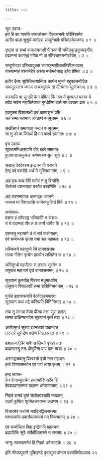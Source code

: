 ```yaml
---
title: ०२५

---
```

सूत उवाच-  
इयं हि का गायति चारुलोचना विलासभावैः परिविश्वमेव  
अतीव बाला शुशुभे मनोहरा सम्पूर्णभावैः परिमोहयेज्जनम् ॥ १ ॥


दृष्ट्वा स रम्भां कमलायताक्षीं पीनस्तनीं चर्चितकुङ्कुमाङ्गीम्  
पद्माननां कामगृहं ममैषा नो वा रतिश्चारुमनोहरेयम् ॥ २ ॥


सम्पूर्णभावां परिरूपयुक्तां कामाङ्गशीलामतिशीलभावाम्  
यास्याम्यहं वश्यमिहैव अस्या मनोभवेनाद्य इहैव प्रेषितः ॥ ३ ॥


इतीव दैत्यः सुविचिन्तयान्वितः कामेन मुग्धो बहुकालनोदितः  
समातुरस्तत्र जगाम सत्वरमुवाच तां दीनमनाः सुलोचनाम् ॥ ४ ॥


कस्यासि वा सुन्दरि केन प्रेषिता किं नाम ते पुण्यतमं वदस्व मे  
तवैव रूपेण महातितेजसा मुग्धोस्मि बाले मम वश्यतां व्रज ॥ ५ ॥


एवमुक्ता विशालाक्षी वृत्रं कामाकुलं प्रति  
अहं रम्भा महाभाग क्रीडार्थं वनमुत्तमम् ॥ ६ ॥


सखीसार्धं समायाता नन्दनं वनमुत्तमम्  
त्वं तु को वा किमर्थं हि मम पार्श्वं समागतः ॥ ७ ॥


वृत्र उवाच-  
श्रूयतामभिधास्यामि योहं बाले समागतः  
हुताशनात्समुत्पन्नः कश्यपस्य सुतः शुभे ॥ ८ ॥


सखाहं देवदेवस्य इन्द्र स्यापि वरानने  
ऐन्द्रं पदं वरारोहे अर्धं मे भुक्तिमागतम् ॥ ९ ॥


अहं वृत्रः कथं देवि मामेवं न तु विन्दसि  
त्रैलोक्यं वशमायातं यस्यैव वरवर्णिनि ॥ १० ॥


अहं शरणमायातः कामाद्रक्ष वरानने  
भजस्व मां विशालाक्षि कामेनाकुलितं प्रिये ॥ ११ ॥


रम्भोवाच-  
वशगा हं तवैवाद्य भविष्यामि न संशयः  
यं यं वदाम्यहं वीर तं तं कार्यं त्वयैव हि ॥ १२ ॥


एवमस्तु महाभागे तं तं सर्वं करोम्यहम्  
एवं सम्बन्धकं कृत्वा तया सह महाबलः ॥ १३ ॥


तस्मिन्वने महापुण्ये रेमे दानवसत्तमः  
तस्या गीतेन नृत्येन हास्येन ललितेन च ॥ १४ ॥


अतिमुग्धो महादैत्यः स तस्याः सुरतेन च  
तमुवाच महाभागं वृत्रं दानवसत्तमम् ॥ १५ ॥


सुरापानं कुरुष्वेह पिबस्व मधुमाधवीम्  
तामुवाच विशालाक्षीं रम्भां शशिनिभाननाम् ॥ १६ ॥


पुत्रोहं ब्राह्मणस्यापि वेदवेदाङ्गपारगः  
सुरापानं कथं भद्रे करिष्यमि विनिन्दितम् ॥ १७ ॥


तया तु रम्भया देव्या प्रीत्या दत्ता सुरा हठात्  
तस्या दाक्षिण्यभावेन सुरापानं कृतं तदा ॥ १८ ॥


अतीवमुग्धं सुरया ज्ञानभ्रष्टो यदाभवत्  
तदन्तरे सुरेन्द्रेण वज्रेण निहतस्तदा ॥ १९ ॥


ब्रह्महत्यादिकैः पापैः स लिप्तो वृत्रहा ततः  
ब्राह्मणास्तु ततः प्रोचुरिन्द्र पापं कृतं त्वया ॥ २० ॥


अस्माद्वाक्यात्तु विश्वस्तो वृत्रो नाम महाबलः  
हतो विश्वासभावेन एवं पापं त्वया कृतम् ॥ २१ ॥


इन्द्र उवाच-  
येन केनाप्युपायेन हन्तव्योरिः सदैव हि  
देवब्राह्मणहन्तारं यज्ञानां धर्मकण्टकम् ॥ २२ ॥


निहतं दानवं दुष्टं त्रैलोक्यस्यापि नायकम्  
तदर्थं कुपिता यूयमेतन्न्यायस्य लक्षणम् ॥ २३ ॥


विचारमेवं कर्त्तव्यं भवद्भिर्द्विजसत्तमाः  
पश्चात्कोपं प्रकर्त्तव्यमन्यायं मम चिन्त्यताम् ॥ २४ ॥


एवं सम्बोधिता विप्रा इन्द्रेणापि महात्मना  
ब्रह्मादिभिः सुरैः सर्वैर्बोधितास्ते च सत्तमाः ॥ २५ ॥


जग्मुः स्वस्थानमेवं हि निहते धर्मकण्टके ॥ २६ ॥


इति श्रीपद्मपुराणे भूमिखण्डे वृत्रासुरवधोनाम पञ्चविंशोऽध्यायः २५